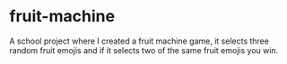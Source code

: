 # fruit-machine
A school project where I created a fruit machine game, it selects three random fruit emojis and if it selects two of the same fruit emojis you win.
